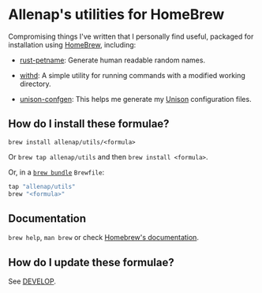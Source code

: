 # Allenap's utilities for HomeBrew

Compromising things I've written that I personally find useful, packaged for
installation using [HomeBrew](https://brew.sh), including:

- [rust-petname](https://github.com/allenap/rust-petname): Generate human
  readable random names.

- [withd](https://github.com/allenap/withd): A simple utility for running
  commands with a modified working directory.

- [unison-confgen](https://github.com/allenap/unison-confgen): This helps me
  generate my [Unison](https://github.com/bcpierce00/unison) configuration
  files.

## How do I install these formulae?

`brew install allenap/utils/<formula>`

Or `brew tap allenap/utils` and then `brew install <formula>`.

Or, in a [`brew bundle`](https://github.com/Homebrew/homebrew-bundle) `Brewfile`:

```ruby
tap "allenap/utils"
brew "<formula>"
```

## Documentation

`brew help`, `man brew` or check [Homebrew's documentation](https://docs.brew.sh).

## How do I update these formulae?

See [DEVELOP](DEVELOP.md).
